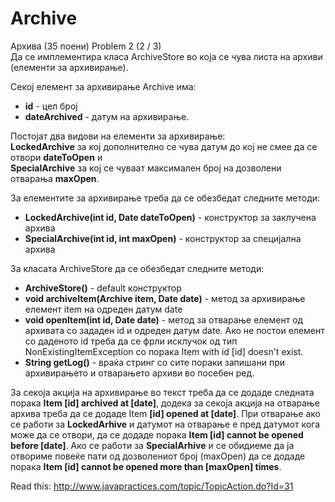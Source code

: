 # Archive

Архива (35 поени) Problem 2 (2 / 3)<br/>
Да се имплементира класа ArchiveStore во која се чува листа на архиви (елементи за архивирање).

Секој елемент за архивирање Archive има:

* **id** - цел број<br/>
* **dateArchived** - датум на архивирање.<br/>

Постојат два видови на елементи за архивирање:<br/>
**LockedArchive** за кој дополнително се чува датум до кој не смее да се отвори **dateToOpen** и <br/>
**SpecialArchive** за кој се чуваат максимален број на дозволени отварања **maxOpen**.<br/>

За елементите за архивирање треба да се обезбедат следните методи:

* **LockedArchive(int id, Date dateToOpen)** - конструктор за заклучена архива
* **SpecialArchive(int id, int maxOpen)** - конструктор за специјална архива

За класата ArchiveStore да се обезбедат следните методи:

* **ArchiveStore()** - default конструктор
* **void archiveItem(Archive item, Date date)** - метод за архивирање елемент item на одреден датум date
* **void openItem(int id, Date date)** - метод за отварање елемент од архивата со зададен id и одреден датум date.
Ако не постои елемент со даденото id треба да се фрли исклучок од тип NonExistingItemException со порака Item with id [id] doesn't exist.
* **String getLog()** - враќа стринг со сите пораки запишани при архивирањето и отварањето архиви во посебен ред.

За секоја акција на архивирање во текст треба да се додаде следната порака **Item [id] archived at [date]**,
додека за секоја акција на отварање архива треба да се додаде Item **[id] opened at [date]**.
При отварање ако се работи за **LockedArhive** и датумот на отварање е пред датумот кога може да се отвори,
да се додаде порака **Item [id] cannot be opened before [date]**. Ако се работи за **SpecialArhive** и се обидиеме да ја
отвориме повеќе пати од дозволениот број (maxOpen) да се додаде порака **Item [id] cannot be opened more than [maxOpen] times**.

Read this: http://www.javapractices.com/topic/TopicAction.do?Id=31
